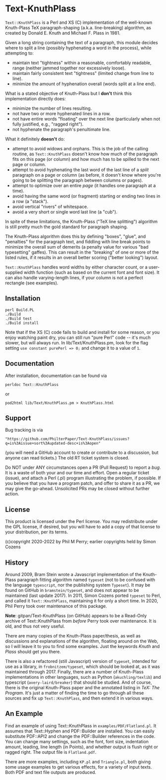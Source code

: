 # Text-KnuthPlass

`Text::KnuthPlass` is a Perl and XS (C) implementation of the well-known 
Knuth-Plass TeX paragraph-shaping (a.k.a. line-breaking) algorithm, as created
by Donald E. Knuth and Michael F. Plass in 1981.

Given a long string containing the text of a paragraph, this module decides
where to split a line (possibly hyphenating a word in the process), while
attempting to:

* maintain text "tightness" within a reasonable, comfortably readable, range (neither jammed together nor excessively loose).
* maintain fairly consistent text "tightness" (limited change from line to line).
* minimize the amount of hyphenation overall (words split at a line end).

What is a stated objective of Knuth-Plass but I **don't** think this implementation directly does:

* minimize the number of lines resulting.
* not have two or more hyphenated lines in a row.
* not have entire words "floating" over the next line (particularly when not fully justified, e.g., "ragged right").
* not hyphenate the paragraph's penultimate line.

What it definitely **doesn't** do:

* attempt to avoid widows and orphans. This is the job of the calling routine, as `Text::KnuthPlass` doesn't know how much of the paragraph fits on this page (or column) and how much has to be spilled to the next page or column.
* attempt to avoid hyphenating the last word of the last line of a _split_ paragraph on a page or column (as before, it doesn't know where you're going to be splitting the paragraph between columns or pages).
* attempt to optimize over an entire _page_ (it handles one paragraph at a time).
* avoid having the same word (or fragment) starting or ending two lines in a row (a "stack").
* avoid vertical "rivers" of whitespace.
* avoid a very short or single word last line (a "cub").

In spite of these limitations, the Knuth-Plass ("TeX line splitting") algorithm
is still pretty much the gold standard for paragraph shaping.

The Knuth-Plass algorithm does this by defining "boxes", "glue", and
"penalties" for the paragraph text, and fiddling with line break points to
minimize the overall sum of demerits (a penalty value for various "bad
typesetting" gaffes). This can result in the "breaking" of one
or more of the listed rules, if it results in an overall better scoring ("better
looking") layout.

`Text::KnuthPlass` handles word widths by either character count, or a user-
supplied width function (such as based on the current font and font size). It
can also handle varying-length lines, if your column is not a perfect rectangle
(see examples).

## Installation

    perl Build.PL
    ./Build
    ./Build test
    ./Build install

Note that if the XS (C) code fails to build and install for some reason, or
you enjoy watching paint dry, you
can still run "pure Perl" code -- it's much slower, but will always run. In
lib/Text/KnuthPlass.pm, look for the flag setting 
`use constant purePerl => 0;` and change it to a value of `1`.

## Documentation

After installation, documentation can be found via

    perldoc Text::KnuthPlass

or

    pod2html lib/Text/KnuthPlass.pm > KnuthPlass.html

## Support

Bug tracking is via

    "https://github.com/PhilterPaper/Text-KnuthPlass/issues?q=is%3Aissue+sort%3Aupdated-desc+is%3Aopen"

(you will need a GitHub account to create or contribute to a discussion, but
anyone can read tickets.) The old RT ticket system is closed.

Do NOT under ANY circumstances open a PR (Pull Request) to report a _bug_. It is
a waste of both your and our time and effort. Open a regular ticket (issue),
and attach a Perl (.pl) program illustrating the problem, if possible. If you
believe that you have a program patch, and offer to share it as a PR, we may
give the go-ahead. Unsolicited PRs may be closed without further action.

## License

This product is licensed under the Perl license. You may redistribute under
the GPL license, if desired, but you will have to add a copy of that license
to your distribution, per its terms.

(c)copyright 2020-2022 by Phil M Perry;
earlier copyrights held by Simon Cozens

## History

Around 2009, Bram Stein wrote a Javascript implementation of the Knuth-Plass 
paragraph fitting algorithm named `typeset` (not to be confused with the 
language `typescript`, nor the publishing system `Typeset`). It may be found
on GitHub in `bramstein/typeset`, and does not appear to be maintained (last 
update 2017). In 2011, Simon Cozens ported `typeset` to Perl, and called it 
`Text::KnuthPlass`, maintaining it for only a short time. In 2020, Phil Perry 
took over maintenance of this package.

**Note**:  gitpan/Text-KnuthPlass (on GitHub) appears to be a Read-Only
archive of Text::KnuthPlass from _before_ Perry took over maintenance. It is 
old, and thus not very useful.

There are many copies of the Knuth-Plass paper/thesis, as well as discussions
and explanations of the algorithm, floating around on the Web, so I will leave
it to you to find some examples. Just the keywords _Knuth_ and _Plass_ should
get you there.

There is also a refactored (still Javascript) version of 
`typeset`, intended for use as a library, in `frobnitzem/typeset`, which 
should be looked at, as it was maintained through 2017. Finally, there are a 
number of Knuth-Plass implementations in other languages, such as Python 
(`akuchling/texlib`) and typescript (`avery-laird/breaker`) that should be
studied. And of course, there is the original Knuth-Plass paper and the
annotated listing in _TeX: The Program_. It's just a matter of finding the 
time to go through all these sources and fix up `Text::KnuthPlass`, and then 
extend it in various ways.

## An Example

Find an example of using Text::KnuthPlass in `examples/PDF/Flatland.pl`. It
assumes that Text::Hyphen and PDF::Builder are installed. You can easily
substitute PDF::API2 and change the PDF::Builder references in the code. You
can change many settings, such as the font, font size, indentation amount,
leading, line length (in Points), and whether output is flush right or ragged
right. The output file is `Flatland.pdf`.

There are more examples, including `KP.pl` and `Triangle.pl`, both giving some
usage examples to get various effects, for a variety of input texts. Both PDF
and text file outputs are produced.

